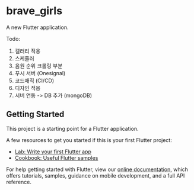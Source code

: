 # brave_girls

A new Flutter application.

Todo:

1. 갤러리 적용
2. 스케줄러
3. 음원 순위 크롤링 부분
4. 푸시 서버 (Onesignal)
5. 코드매직 (CI/CD)
6. 디자인 적용
7. 서버 연동 -> DB 추가 (mongoDB)

## Getting Started

This project is a starting point for a Flutter application.

A few resources to get you started if this is your first Flutter project:

- [Lab: Write your first Flutter app](https://flutter.dev/docs/get-started/codelab)
- [Cookbook: Useful Flutter samples](https://flutter.dev/docs/cookbook)

For help getting started with Flutter, view our
[online documentation](https://flutter.dev/docs), which offers tutorials,
samples, guidance on mobile development, and a full API reference.
